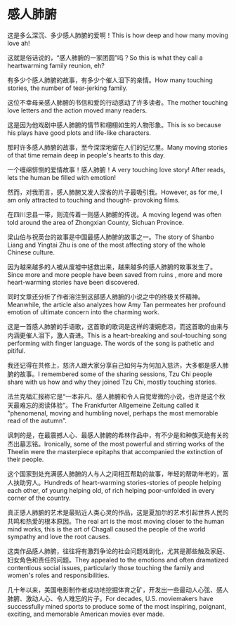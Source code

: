 # 感人肺腑

<p><span class="chinese">这是多么深沉、多少感人肺腑的爱啊！</span><span class="english">This is how deep and how many moving love ah!</span></p>

<p><span class="chinese">这就是俗话说的，“感人肺腑的一家团圆”吗？</span><span class="english">So this is what they call a heartwarming family reunion, eh?</span></p>

<p><span class="chinese">有多少个感人肺腑的故事，有多少个催人泪下的亲情。</span><span class="english">How many touching stories, the number of tear-jerking family.</span></p>

<p><span class="chinese">这位不幸母亲感人肺腑的书信和爱的行动感动了许多读者。</span><span class="english">The mother touching love letters and the action moved many readers.</span></p>

<p><span class="chinese">这是因为他戏剧中感人肺腑的情节和栩栩如生的人物形象。</span><span class="english">This is so because his plays have good plots and life-like characters.</span></p>

<p><span class="chinese">那时许多感人肺腑的故事，至今深深地留在人们的记忆里。</span><span class="english">Many moving stories of that time remain deep in people's hearts to this day.</span></p>

<p><span class="chinese">一个缠绵悱恻的爱情故事！感人肺腑！</span><span class="english">A very touching love story! After reads, lets the human be filled with emotion!</span></p>

<p><span class="chinese">然而，对我而言，感人肺腑又发人深省的片子最吸引我。</span><span class="english">However, as for me, I am only attracted to touching and thought- provoking films.</span></p>

<p><span class="chinese">在四川忠县一带，则流传着一则感人肺腑的传说。</span><span class="english">A moving legend was often told around the area of Zhongxian County, Sichuan Province.</span></p>

<p><span class="chinese">梁山伯与祝英台的故事是中国最感人肺腑的故事之一。</span><span class="english">The story of Shanbo Liang and Yingtai Zhu is one of the most affecting story of the whole Chinese culture.</span></p>

<p><span class="chinese">因为越来越多的人被从废墟中拯救出来，越来越多的感人肺腑的故事发生了。</span><span class="english">Since more and more people have been saved from ruins , more and more heart-warming stories have been discovered.</span></p>

<p><span class="chinese">同时文章还分析了作者溶注到这部感人肺腑的小说之中的终极关怀精神。</span><span class="english">Meanwhile, the article also analyzes how Amy Tan permeates her profound emotion of ultimate concern into the charming work.</span></p>

<p><span class="chinese">这是一首感人肺腑的手语歌，这首歌的歌词是这样的凄婉悲凉，而这首歌的由来与内涵更催人泪下，激人奋进。</span><span class="english">This is a heart-breaking and soul-touching song performing with finger language. The words of the song is pathetic and pitiful.</span></p>

<p><span class="chinese">我还记得在共修上，慈济人跟大家分享自己如何与为何加入慈济，大多都是感人肺腑的故事。</span><span class="english">I remembered some of the sharing sessions, Tzu Chi people share with us how and why they joined Tzu Chi, mostly touching stories.</span></p>

<p><span class="chinese">法兰克福汇报称它是“一本非凡、感人肺腑和令人自觉卑微的小说，也许是这个秋天最难忘的阅读体验”。</span><span class="english">The Frankfurter Allgemeine Zeitung called it "phenomenal, moving and humbling novel, perhaps the most memorable read of the autumn".</span></p>

<p><span class="chinese">讽刺的是，在最震撼人心、最感人肺腑的希林作品中，有不少是和种族灭绝有关的杰出墓志铭。</span><span class="english">Ironically, some of the most powerful and stirring works of the Theelin were the masterpiece epitaphs that accompanied the extinction of their people.</span></p>

<p><span class="chinese">这个国家到处充满感人肺腑的人与人之间相互帮助的故事，年轻的帮助年老的，富人扶助穷人。</span><span class="english">Hundreds of heart-warming stories-stories of people helping each other, of young helping old, of rich helping poor-unfolded in every corner of the country.</span></p>

<p><span class="chinese">真正感人肺腑的艺术是最贴近人类心灵的作品，这是夏加尔的艺术引起世界人民的共鸣和热爱的根本原因。</span><span class="english">The real art is the most moving closer to the human mind works, this is the art of Chagall caused the people of the world sympathy and love the root causes.</span></p>

<p><span class="chinese">这类作品感人肺腑，往往将有激烈争论的社会问题戏剧化，尤其是那些触及家庭、妇女角色和责任的问题。</span><span class="english">They appealed to the emotions and often dramatized contentious social issues, particularly those touching the family and women's roles and responsibilities.</span></p>

<p><span class="chinese">几十年以来，美国电影制作者成功地挖掘体育之矿，开发出一些最动人心弦、感人肺腑、激动人心、令人难忘的片子。</span><span class="english">For decades, U.S. moviemakers have successfully mined sports to produce some of the most inspiring, poignant, exciting, and memorable American movies ever made.</span></p>

